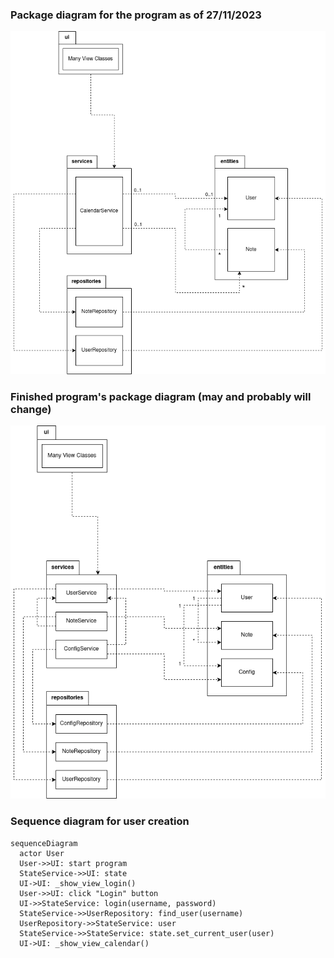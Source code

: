 ### Package diagram for the program as of 27/11/2023
![""](/dokumentaatio/images/package_diagram_current.png)

### Finished program's package diagram (may and probably will change)
![""](/dokumentaatio/images/package_diagram_planned.png)

### Sequence diagram for user creation
```mermaid
sequenceDiagram
  actor User
  User->>UI: start program
  StateService->>UI: state
  UI->UI: _show_view_login()
  User->>UI: click "Login" button
  UI->>StateService: login(username, password)
  StateService->>UserRepository: find_user(username)
  UserRepository->>StateService: user
  StateService->>StateService: state.set_current_user(user)
  UI->UI: _show_view_calendar()
```
